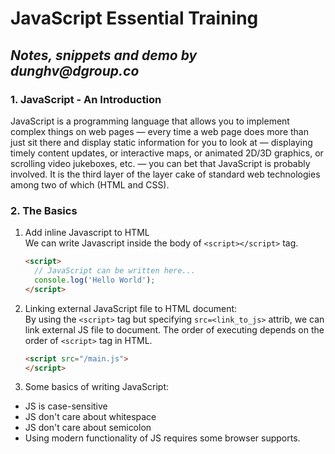 # JavaScript Essential Training
## _Notes, snippets and demo by dunghv@dgroup.co_

### **1. JavaScript - An Introduction**  
JavaScript is a programming language that allows you to implement complex things on web pages — every time a web page does more than just sit there and display static information for you to look at — displaying timely content updates, or interactive maps, or animated 2D/3D graphics, or scrolling video jukeboxes, etc. — you can bet that JavaScript is probably involved. It is the third layer of the layer cake of standard web technologies among two of which (HTML and CSS).

### **2. The Basics**  
1. Add inline Javascript to HTML  
We can write Javascript inside the body of `<script></script>` tag.  
    ```html
    <script>
      // JavaScript can be written here...
      console.log('Hello World');
    </script>
    ```

2. Linking external JavaScript file to HTML document:  
By using the `<script>` tag but specifying `src=<link_to_js>` attrib, we can link external JS file to document. The order of executing depends on the order of `<script>` tag in HTML.  
    ```html
    <script src="/main.js">
    </script>
    ```

3. Some basics of writing JavaScript:  
- JS is case-sensitive
- JS don't care about whitespace
- JS don't care about semicolon
- Using modern functionality of JS requires some browser supports.

